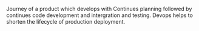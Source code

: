 Journey of a product which develops with Continues planning followed by continues code  development and intergration and testing.
Devops helps to shorten the lifecycle of production deployment.
